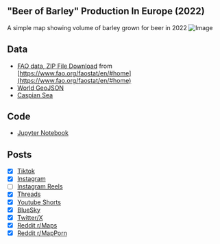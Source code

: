 ## "Beer of Barley" Production In Europe (2022)
A simple map showing volume of barley grown for beer in 2022
![Image](https://drive.google.com/uc?export=view&id=1w668assuoud_WU49RLYfFD4-ws3N5ciu)

## Data
* [FAO data, ZIP File Download](https://bulks-faostat.fao.org/production/Production_Crops_Livestock_E_All_Data.zip) from [https://www.fao.org/faostat/en/#home](https://www.fao.org/faostat/en/#home)
* [World GeoJSON](https://public.opendatasoft.com/explore/dataset/world-administrative-boundaries/export/?flg=en-us)
* [Caspian Sea](https://cartographyvectors.com/map/1224-caspian-sea)

## Code
* [Jupyter Notebook](FormatData.ipynb)

## Posts
- [x] [Tiktok](https://www.tiktok.com/@vinemapper/video/7485085417197292843)
- [x] [Instagram](https://www.instagram.com/p/DHjZDEASWLQ/?hl=en)
- [ ] [Instagram Reels]()
- [x] [Threads](https://www.threads.net/@vinemapper/post/DHjZDlySB6G)
- [x] [Youtube Shorts](https://youtube.com/shorts/GCLA9R2ioMI)
- [x] [BlueSky](https://bsky.app/profile/vinemapper.bsky.social/post/3ll2wsblry22l)
- [x] [Twitter/X](https://x.com/VineMapper/status/1903886188706254878)
- [x] [Reddit r/Maps](https://www.reddit.com/r/Maps/comments/1ji6xcz/barley_produced_for_beer_in_europe_2022/)
- [x] [Reddit r/MapPorn](https://www.reddit.com/r/MapPorn/comments/1ji6x9r/barley_produced_for_beer_in_europe_2022/)

